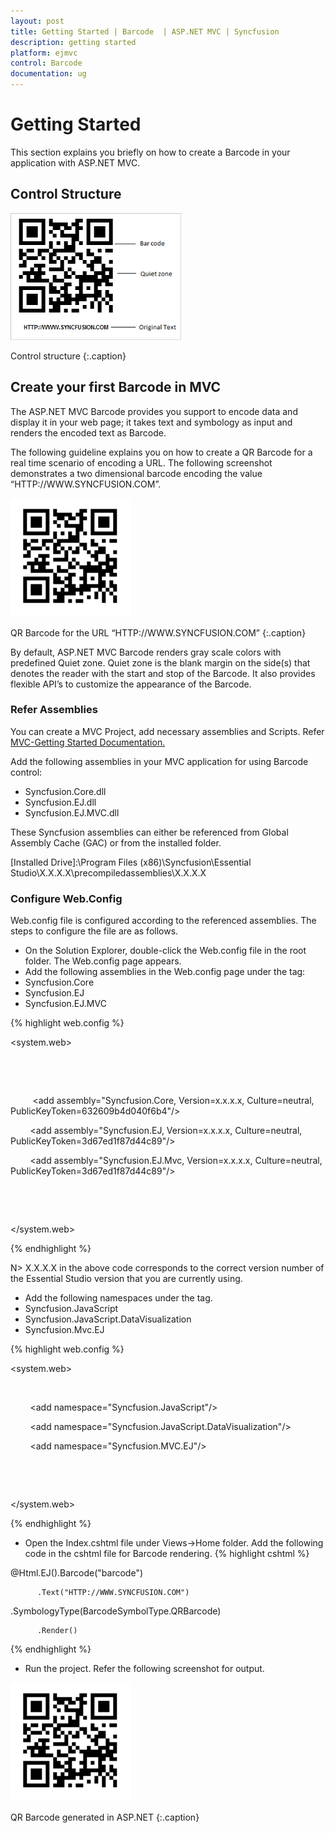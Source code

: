 ```yaml
---
layout: post
title: Getting Started | Barcode  | ASP.NET MVC | Syncfusion
description: getting started
platform: ejmvc
control: Barcode
documentation: ug
---
```


# Getting Started

This section explains you briefly on how to create a Barcode in your application with ASP.NET MVC.

## Control Structure

![](Getting-Started_images/Getting-Started_img1.png)

Control structure
{:.caption}

## Create your first Barcode in MVC

The ASP.NET MVC Barcode provides you support to encode data and display it in your web page; it takes text and symbology as input and renders the encoded text as Barcode.

The following guideline explains you on how to create a QR Barcode for a real time scenario of encoding a URL. The following screenshot demonstrates a two dimensional barcode encoding the value “HTTP://WWW.SYNCFUSION.COM”.



![](Getting-Started_images/Getting-Started_img2.png)

QR Barcode for the URL “HTTP://WWW.SYNCFUSION.COM”
{:.caption}


By default, ASP.NET MVC Barcode renders gray scale colors with predefined Quiet zone. Quiet zone is the blank margin on the side(s) that denotes the reader with the start and stop of the Barcode. It also provides flexible API’s to customize the appearance of the Barcode. 

### Refer Assemblies

You can create a MVC Project, add necessary assemblies and Scripts. Refer [MVC-Getting Started Documentation.](https://help.syncfusion.com/aspnetmvc/barcode/getting-started)

Add the following assemblies in your MVC application for using Barcode control:

* Syncfusion.Core.dll
* Syncfusion.EJ.dll
* Syncfusion.EJ.MVC.dll

These Syncfusion assemblies can either be referenced from Global Assembly Cache (GAC) or from the installed folder.

[Installed Drive]:\Program Files (x86)\Syncfusion\Essential Studio\X.X.X.X\precompiledassemblies\X.X.X.X

### Configure Web.Config

Web.config file is configured according to the referenced assemblies. The steps to configure the file are as follows.

* On the Solution Explorer, double-click the Web.config file in the root folder. The Web.config page appears.
* Add the following assemblies in the Web.config page under the <compilation> tag:
* Syncfusion.Core
* Syncfusion.EJ
* Syncfusion.EJ.MVC



{% highlight web.config %}

<system.web>

    <compilation>

      <assemblies>

         <add assembly="Syncfusion.Core, Version=x.x.x.x, Culture=neutral, PublicKeyToken=632609b4d040f6b4"/>

        <add assembly="Syncfusion.EJ, Version=x.x.x.x, Culture=neutral, PublicKeyToken=3d67ed1f87d44c89"/>

        <add assembly="Syncfusion.EJ.Mvc, Version=x.x.x.x, Culture=neutral, PublicKeyToken=3d67ed1f87d44c89"/>

      </assemblies>

    </compilation>

</system.web>


{% endhighlight %}




N> X.X.X.X in the above code corresponds to the correct version number of the Essential Studio version that you are currently using.



* Add the following namespaces under the <namespaces> tag.
* Syncfusion.JavaScript
* Syncfusion.JavaScript.DataVisualization
* Syncfusion.Mvc.EJ





{% highlight web.config %}

<system.web>

<pages>

      <namespaces>

        <add namespace="Syncfusion.JavaScript"/>

        <add namespace="Syncfusion.JavaScript.DataVisualization"/>

        <add namespace="Syncfusion.MVC.EJ"/>

      </namespaces>

   </pages>

</system.web>



{% endhighlight %}



* Open the Index.cshtml file under Views->Home folder. Add the following code in the cshtml file for Barcode rendering.
{% highlight cshtml %}


<div>

<div>

@Html.EJ().Barcode("barcode")

          .Text("HTTP://WWW.SYNCFUSION.COM")

.SymbologyType(BarcodeSymbolType.QRBarcode)

          .Render()

</div>

</div>

{% endhighlight %}



* Run the project. Refer the following screenshot for output.



![](Getting-Started_images/Getting-Started_img4.png)

QR Barcode generated in ASP.NET
{:.caption}
